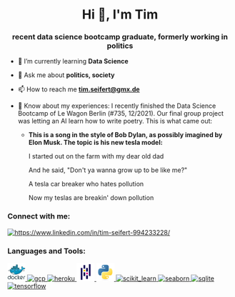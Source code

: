 <h1 align="center">Hi 👋, I'm Tim</h1>
<h3 align="center">recent data science bootcamp graduate, formerly working in politics</h3>

- 🌱 I’m currently learning **Data Science**

- 💬 Ask me about **politics, society**

- 📫 How to reach me **tim.seifert@gmx.de**

- 📄 Know about my experiences: I recently finished the Data Science Bootcamp of Le Wagon Berlin (#735, 12/2021). Our final group project was letting an AI learn how to write poetry. This is what came out:
  - **This is a song in the style of Bob Dylan, as possibly imagined by Elon Musk. The topic is his new tesla model:**
  
    I started out on the farm with my dear old dad 
  
    And he said, "Don't ya wanna grow up to be like me?"
  
    A tesla car breaker who hates pollution 
  
    Now my teslas are breakin' down pollution
  

<h3 align="left">Connect with me:</h3>
<p align="left">
<a href="https://linkedin.com/in/https://www.linkedin.com/in/tim-seifert-994233228/" target="blank"><img align="center" src="https://raw.githubusercontent.com/rahuldkjain/github-profile-readme-generator/master/src/images/icons/Social/linked-in-alt.svg" alt="https://www.linkedin.com/in/tim-seifert-994233228/" height="30" width="40" /></a>
</p>

<h3 align="left">Languages and Tools:</h3>
<p align="left"> <a href="https://www.docker.com/" target="_blank" rel="noreferrer"> <img src="https://raw.githubusercontent.com/devicons/devicon/master/icons/docker/docker-original-wordmark.svg" alt="docker" width="40" height="40"/> </a> <a href="https://cloud.google.com" target="_blank" rel="noreferrer"> <img src="https://www.vectorlogo.zone/logos/google_cloud/google_cloud-icon.svg" alt="gcp" width="40" height="40"/> </a> <a href="https://heroku.com" target="_blank" rel="noreferrer"> <img src="https://www.vectorlogo.zone/logos/heroku/heroku-icon.svg" alt="heroku" width="40" height="40"/> </a> <a href="https://pandas.pydata.org/" target="_blank" rel="noreferrer"> <img src="https://raw.githubusercontent.com/devicons/devicon/2ae2a900d2f041da66e950e4d48052658d850630/icons/pandas/pandas-original.svg" alt="pandas" width="40" height="40"/> </a> <a href="https://www.python.org" target="_blank" rel="noreferrer"> <img src="https://raw.githubusercontent.com/devicons/devicon/master/icons/python/python-original.svg" alt="python" width="40" height="40"/> </a> <a href="https://scikit-learn.org/" target="_blank" rel="noreferrer"> <img src="https://upload.wikimedia.org/wikipedia/commons/0/05/Scikit_learn_logo_small.svg" alt="scikit_learn" width="40" height="40"/> </a> <a href="https://seaborn.pydata.org/" target="_blank" rel="noreferrer"> <img src="https://seaborn.pydata.org/_images/logo-mark-lightbg.svg" alt="seaborn" width="40" height="40"/> </a> <a href="https://www.sqlite.org/" target="_blank" rel="noreferrer"> <img src="https://www.vectorlogo.zone/logos/sqlite/sqlite-icon.svg" alt="sqlite" width="40" height="40"/> </a> <a href="https://www.tensorflow.org" target="_blank" rel="noreferrer"> <img src="https://www.vectorlogo.zone/logos/tensorflow/tensorflow-icon.svg" alt="tensorflow" width="40" height="40"/> </a> </p>
